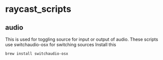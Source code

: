 # raycast_scripts

## audio
This is used for toggling source for input or output of audio.
These scripts use switchaudio-osx for switching sources
Install this 
```
brew install switchaudio-osx
```
